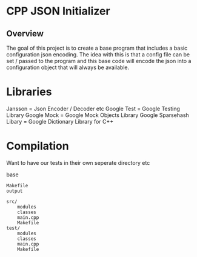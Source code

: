 CPP JSON Initializer
=

Overview
-

The goal of this project is to create a base program that includes a basic configuration json encoding. The idea with this is that a config file can be set / passed to the program and this base code will encode the json into a configuration object that will always be available.

Libraries
=

Jansson = Json Encoder / Decoder etc
Google Test = Google Testing Library
Google Mock = Google Mock Objects Library
Google Sparsehash Libary = Google Dictionary Library for C++


Compilation
=

Want to have our tests in their own seperate directory etc


base 

	Makefile
	output

	src/
		modules
		classes
		main.cpp
		Makefile
	test/
		modules
		classes
		main.cpp
		Makefile
		
